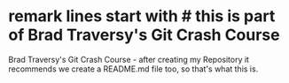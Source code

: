 # remark lines start with # this is part of Brad Traversy's Git Crash Course

Brad Traversy's Git Crash Course - after creating my Repository it recommends we create a README.md file too,
so that's what this is.
